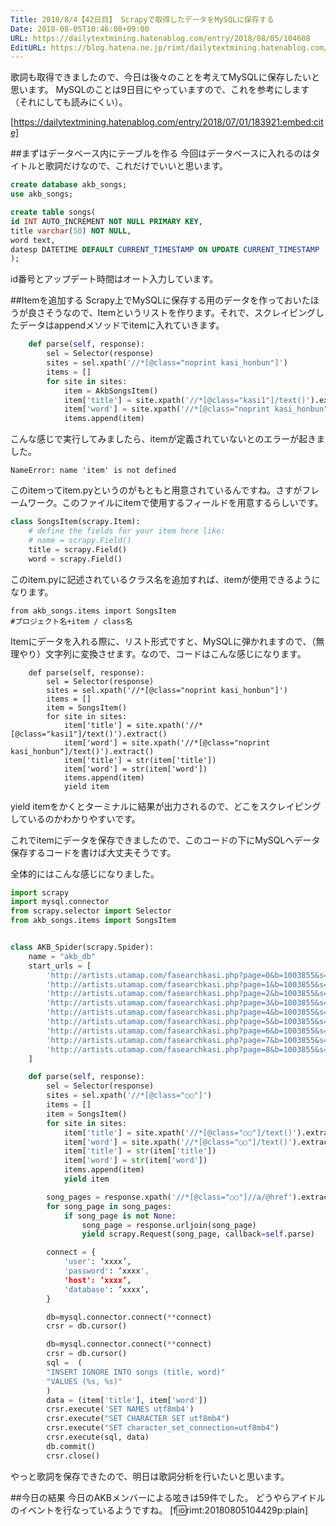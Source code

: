 ```yaml
---
Title: 2018/8/4【42日目】 Scrapyで取得したデータをMySQLに保存する
Date: 2018-08-05T10:46:08+09:00
URL: https://dailytextmining.hatenablog.com/entry/2018/08/05/104608
EditURL: https://blog.hatena.ne.jp/rimt/dailytextmining.hatenablog.com/atom/entry/10257846132607728903
---
```


歌詞も取得できましたので、今日は後々のことを考えてMySQLに保存したいと思います。
MySQLのことは9日目にやっていますので、これを参考にします（それにしても読みにくい）。



[https://dailytextmining.hatenablog.com/entry/2018/07/01/183921:embed:cite]



##まずはデータベース内にテーブルを作る
今回はデータベースに入れるのはタイトルと歌詞だけなので、これだけでいいと思います。

```sql
create database akb_songs;
use akb_songs;

create table songs(
id INT AUTO_INCREMENT NOT NULL PRIMARY KEY,
title varchar(50) NOT NULL,
word text,
datesp DATETIME DEFAULT CURRENT_TIMESTAMP ON UPDATE CURRENT_TIMESTAMP
);
```
id番号とアップデート時間はオート入力しています。

##Itemを追加する
Scrapy上でMySQLに保存する用のデータを作っておいたほうが良さそうなので、Itemというリストを作ります。それで、スクレイピングしたデータはappendメソッドでitemに入れていきます。

```python
    def parse(self, response):
        sel = Selector(response)
        sites = sel.xpath('//*[@class="noprint kasi_honbun"]')
        items = []
        for site in sites:
            item = AkbSongsItem()
            item['title'] = site.xpath('//*[@class="kasi1"]/text()').extract()
            item['word'] = site.xpath('//*[@class="noprint kasi_honbun"]/text()').extract()
            items.append(item)
```
こんな感じで実行してみましたら、itemが定義されていないとのエラーが起きました。
```
NameError: name 'item' is not defined
```
このitemってitem.pyというのがもともと用意されているんですね。さすがフレームワーク。このファイルにitemで使用するフィールドを用意するらしいです。

```python
class SongsItem(scrapy.Item):
    # define the fields for your item here like:
    # name = scrapy.Field()
    title = scrapy.Field()
    word = scrapy.Field()
```

このitem.pyに記述されているクラス名を追加すれば、itemが使用できるようになります。

```
from akb_songs.items import SongsItem
#プロジェクト名+item / class名
```
Itemにデータを入れる際に、リスト形式ですと、MySQLに弾かれますので、（無理やり）文字列に変換させます。なので、コードはこんな感じになります。

```
    def parse(self, response):
        sel = Selector(response)
        sites = sel.xpath('//*[@class="noprint kasi_honbun"]')
        items = []
        item = SongsItem()
        for site in sites:
            item['title'] = site.xpath('//*[@class="kasi1"]/text()').extract()
            item['word'] = site.xpath('//*[@class="noprint kasi_honbun"]/text()').extract()
            item['title'] = str(item['title'])
            item['word'] = str(item['word'])
            items.append(item)
            yield item
```
yield itemをかくとターミナルに結果が出力されるので、どこをスクレイピングしているのかわかりやすいです。

これでitemにデータを保存できましたので、このコードの下にMySQLへデータ保存するコードを書けば大丈夫そうです。

全体的にはこんな感じになりました。

```python
import scrapy
import mysql.connector
from scrapy.selector import Selector
from akb_songs.items import SongsItem


class AKB_Spider(scrapy.Spider):
    name = "akb_db"
    start_urls = [
        'http://artists.utamap.com/fasearchkasi.php?page=0&b=1003855&s=1&sortname=',
        'http://artists.utamap.com/fasearchkasi.php?page=1&b=1003855&s=1&sortname=',
        'http://artists.utamap.com/fasearchkasi.php?page=2&b=1003855&s=1&sortname=',
        'http://artists.utamap.com/fasearchkasi.php?page=3&b=1003855&s=1&sortname=',
        'http://artists.utamap.com/fasearchkasi.php?page=4&b=1003855&s=1&sortname=',
        'http://artists.utamap.com/fasearchkasi.php?page=5&b=1003855&s=1&sortname=',
        'http://artists.utamap.com/fasearchkasi.php?page=6&b=1003855&s=1&sortname=',
        'http://artists.utamap.com/fasearchkasi.php?page=7&b=1003855&s=1&sortname=',
        'http://artists.utamap.com/fasearchkasi.php?page=8&b=1003855&s=1&sortname=',
    ]

    def parse(self, response):
        sel = Selector(response)
        sites = sel.xpath('//*[@class="○○"]')
        items = []
        item = SongsItem()
        for site in sites:
            item['title'] = site.xpath('//*[@class="○○"]/text()').extract()
            item['word'] = site.xpath('//*[@class="○○"]/text()').extract()
            item['title'] = str(item['title'])
            item['word'] = str(item['word'])
            items.append(item)
            yield item

        song_pages = response.xpath('//*[@class="○○"]//a/@href').extract() #response.css('li.next a::attr(href)').extract_first()
        for song_page in song_pages:
            if song_page is not None:
                song_page = response.urljoin(song_page)
                yield scrapy.Request(song_page, callback=self.parse)

        connect = {
            'user': ‘xxxx’,
            'password': ‘xxxx',
            'host': ‘xxxx’,
            'database': ‘xxxx’,
        }

        db=mysql.connector.connect(**connect)
        crsr = db.cursor()

        db=mysql.connector.connect(**connect)
        crsr = db.cursor()
        sql =  (
        "INSERT IGNORE INTO songs (title, word)"
        "VALUES (%s, %s)"
        )
        data = (item['title'], item['word'])
        crsr.execute('SET NAMES utf8mb4')
        crsr.execute("SET CHARACTER SET utf8mb4")
        crsr.execute("SET character_set_connection=utf8mb4")
        crsr.execute(sql, data)
        db.commit()
        crsr.close()
```

やっと歌詞を保存できたので、明日は歌詞分析を行いたいと思います。

##今日の結果
今日のAKBメンバーによる呟きは59件でした。
どうやらアイドルのイベントを行なっているようですね。
[f:id:rimt:20180805104429p:plain]
